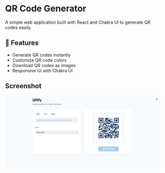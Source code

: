# QR Code Generator

A simple web application built with React and Chakra UI to generate QR codes easily.

## 🚀 Features

- Generate QR codes instantly
- Customize QR code colors
- Download QR codes as images
- Responsive UI with Chakra UI

## Screenshot

<p align="center"> <img src="./qr-dash.png" alt="QR Code Generator" width="800"> </p>
